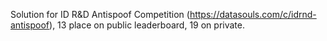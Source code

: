 Solution for ID R&D Antispoof Competition (https://datasouls.com/c/idrnd-antispoof), 13 place on public leaderboard, 19 on private.

